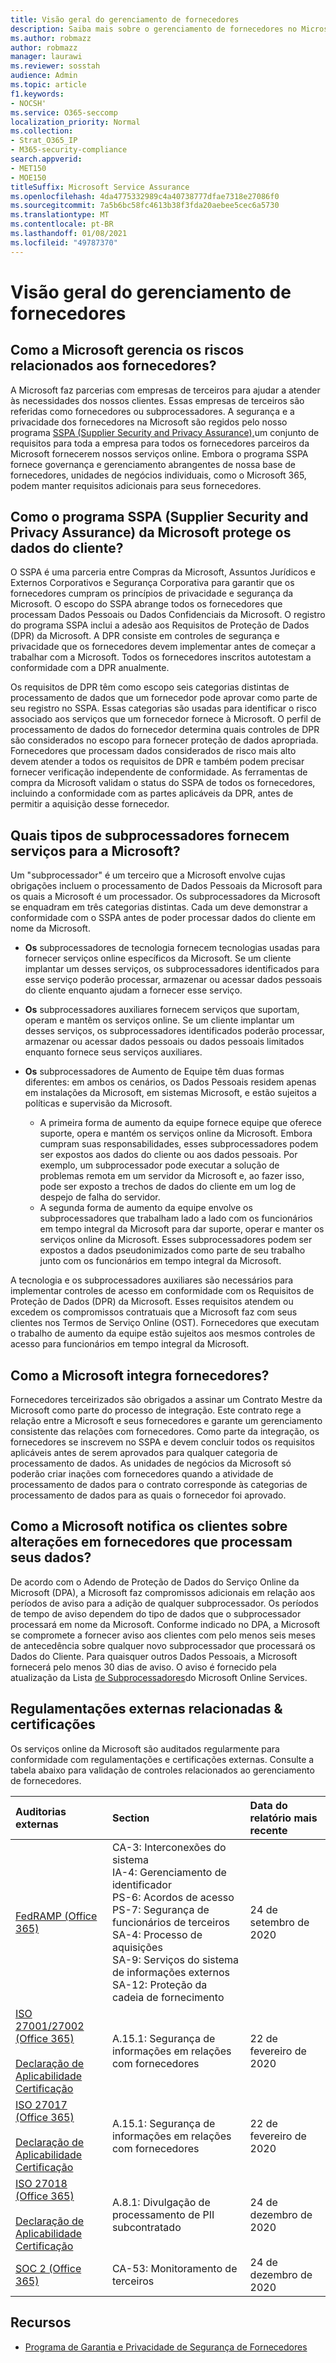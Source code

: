 ```yaml
---
title: Visão geral do gerenciamento de fornecedores
description: Saiba mais sobre o gerenciamento de fornecedores no Microsoft 365
ms.author: robmazz
author: robmazz
manager: laurawi
ms.reviewer: sosstah
audience: Admin
ms.topic: article
f1.keywords:
- NOCSH'
ms.service: O365-seccomp
localization_priority: Normal
ms.collection:
- Strat_O365_IP
- M365-security-compliance
search.appverid:
- MET150
- MOE150
titleSuffix: Microsoft Service Assurance
ms.openlocfilehash: 4da4775332989c4a40738777dfae7318e27086f0
ms.sourcegitcommit: 7a5b6bc58fc4613b38f3fda20aebee5cec6a5730
ms.translationtype: MT
ms.contentlocale: pt-BR
ms.lasthandoff: 01/08/2021
ms.locfileid: "49787370"
---
```

# <a name="supplier-management-overview"></a>Visão geral do gerenciamento de fornecedores

## <a name="how-does-microsoft-manage-risk-related-to-suppliers"></a>Como a Microsoft gerencia os riscos relacionados aos fornecedores?

A Microsoft faz parcerias com empresas de terceiros para ajudar a atender às necessidades dos nossos clientes. Essas empresas de terceiros são referidas como fornecedores ou subprocessadores. A segurança e a privacidade dos fornecedores na Microsoft são regidos pelo nosso programa [SSPA (Supplier Security and Privacy Assurance),](https://www.microsoft.com/procurement/sspa?activetab=pivot1%3aprimaryr6)um conjunto de requisitos para toda a empresa para todos os fornecedores parceiros da Microsoft fornecerem nossos serviços online. Embora o programa SSPA fornece governança e gerenciamento abrangentes de nossa base de fornecedores, unidades de negócios individuais, como o Microsoft 365, podem manter requisitos adicionais para seus fornecedores.

## <a name="how-does-microsofts-supplier-security-and-privacy-assurance-sspa-program-protect-customer-data"></a>Como o programa SSPA (Supplier Security and Privacy Assurance) da Microsoft protege os dados do cliente?

O SSPA é uma parceria entre Compras da Microsoft, Assuntos Jurídicos e Externos Corporativos e Segurança Corporativa para garantir que os fornecedores cumpram os princípios de privacidade e segurança da Microsoft. O escopo do SSPA abrange todos os fornecedores que processam Dados Pessoais ou Dados Confidenciais da Microsoft. O registro do programa SSPA inclui a adesão aos Requisitos de Proteção de Dados (DPR) da Microsoft. A DPR consiste em controles de segurança e privacidade que os fornecedores devem implementar antes de começar a trabalhar com a Microsoft. Todos os fornecedores inscritos autotestam a conformidade com a DPR anualmente.

Os requisitos de DPR têm como escopo seis categorias distintas de processamento de dados que um fornecedor pode aprovar como parte de seu registro no SSPA. Essas categorias são usadas para identificar o risco associado aos serviços que um fornecedor fornece à Microsoft. O perfil de processamento de dados do fornecedor determina quais controles de DPR são considerados no escopo para fornecer proteção de dados apropriada. Fornecedores que processam dados considerados de risco mais alto devem atender a todos os requisitos de DPR e também podem precisar fornecer verificação independente de conformidade. As ferramentas de compra da Microsoft validam o status do SSPA de todos os fornecedores, incluindo a conformidade com as partes aplicáveis da DPR, antes de permitir a aquisição desse fornecedor.

## <a name="what-types-of-subprocessors-provide-services-for-microsoft"></a>Quais tipos de subprocessadores fornecem serviços para a Microsoft?

Um "subprocessador" é um terceiro que a Microsoft envolve cujas obrigações incluem o processamento de Dados Pessoais da Microsoft para os quais a Microsoft é um processador. Os subprocessadores da Microsoft se enquadram em três categorias distintas. Cada um deve demonstrar a conformidade com o SSPA antes de poder processar dados do cliente em nome da Microsoft.

- **Os** subprocessadores de tecnologia fornecem tecnologias usadas para fornecer serviços online específicos da Microsoft. Se um cliente implantar um desses serviços, os subprocessadores identificados para esse serviço poderão processar, armazenar ou acessar dados pessoais do cliente enquanto ajudam a fornecer esse serviço.
- **Os** subprocessadores auxiliares fornecem serviços que suportam, operam e mantêm os serviços online. Se um cliente implantar um desses serviços, os subprocessadores identificados poderão processar, armazenar ou acessar dados pessoais ou dados pessoais limitados enquanto fornece seus serviços auxiliares.
- **Os** subprocessadores de Aumento de Equipe têm duas formas diferentes: em ambos os cenários, os Dados Pessoais residem apenas em instalações da Microsoft, em sistemas Microsoft, e estão sujeitos a políticas e supervisão da Microsoft.

    - A primeira forma de aumento da equipe fornece equipe que oferece suporte, opera e mantém os serviços online da Microsoft. Embora cumpram suas responsabilidades, esses subprocessadores podem ser expostos aos dados do cliente ou aos dados pessoais. Por exemplo, um subprocessador pode executar a solução de problemas remota em um servidor da Microsoft e, ao fazer isso, pode ser exposto a trechos de dados do cliente em um log de despejo de falha do servidor.
    - A segunda forma de aumento da equipe envolve os subprocessadores que trabalham lado a lado com os funcionários em tempo integral da Microsoft para dar suporte, operar e manter os serviços online da Microsoft. Esses subprocessadores podem ser expostos a dados pseudonimizados como parte de seu trabalho junto com os funcionários em tempo integral da Microsoft.

A tecnologia e os subprocessadores auxiliares são necessários para implementar controles de acesso em conformidade com os Requisitos de Proteção de Dados (DPR) da Microsoft. Esses requisitos atendem ou excedem os compromissos contratuais que a Microsoft faz com seus clientes nos Termos de Serviço Online (OST). Fornecedores que executam o trabalho de aumento da equipe estão sujeitos aos mesmos controles de acesso para funcionários em tempo integral da Microsoft.

## <a name="how-does-microsoft-onboard-suppliers"></a>Como a Microsoft integra fornecedores?

Fornecedores terceirizados são obrigados a assinar um Contrato Mestre da Microsoft como parte do processo de integração. Este contrato rege a relação entre a Microsoft e seus fornecedores e garante um gerenciamento consistente das relações com fornecedores. Como parte da integração, os fornecedores se inscrevem no SSPA e devem concluir todos os requisitos aplicáveis antes de serem aprovados para qualquer categoria de processamento de dados. As unidades de negócios da Microsoft só poderão criar inações com fornecedores quando a atividade de processamento de dados para o contrato corresponde às categorias de processamento de dados para as quais o fornecedor foi aprovado.

## <a name="how-does-microsoft-notify-customers-of-changes-to-suppliers-who-process-their-data"></a>Como a Microsoft notifica os clientes sobre alterações em fornecedores que processam seus dados?

De acordo com o Adendo de Proteção de Dados do Serviço Online da Microsoft (DPA), a Microsoft faz compromissos adicionais em relação aos períodos de aviso para a adição de qualquer subprocessador. Os períodos de tempo de aviso dependem do tipo de dados que o subprocessador processará em nome da Microsoft. Conforme indicado no DPA, a Microsoft se compromete a fornecer aviso aos clientes com pelo menos seis meses de antecedência sobre qualquer novo subprocessador que processará os Dados do Cliente. Para quaisquer outros Dados Pessoais, a Microsoft fornecerá pelo menos 30 dias de aviso. O aviso é fornecido pela atualização da Lista [de Subprocessadores](https://servicetrust.microsoft.com/ViewPage/TrustDocumentsV3?command=Download&downloadType=Document&downloadId=926b2cf5-6b6e-43ca-9bc3-f73e961aad5f&tab=7f51cb60-3d6c-11e9-b2af-7bb9f5d2d913&docTab=7f51cb60-3d6c-11e9-b2af-7bb9f5d2d913_Subprocessor_List)do Microsoft Online Services.

## <a name="related-external-regulations--certifications"></a>Regulamentações externas relacionadas & certificações

Os serviços online da Microsoft são auditados regularmente para conformidade com regulamentações e certificações externas. Consulte a tabela abaixo para validação de controles relacionados ao gerenciamento de fornecedores.

| **Auditorias externas** | **Section** | **Data do relatório mais recente** |
|:--------------------|:------------|:-----------------------|  
| [FedRAMP (Office 365)](https://compliance.microsoft.com/compliancemanager) | CA-3: Interconexões do sistema <br> IA-4: Gerenciamento de identificador <br> PS-6: Acordos de acesso <br> PS-7: Segurança de funcionários de terceiros <br> SA-4: Processo de aquisições <br> SA-9: Serviços do sistema de informações externos <br> SA-12: Proteção da cadeia de fornecimento | 24 de setembro de 2020 |
| [ISO 27001/27002 (Office 365)](https://servicetrust.microsoft.com/ViewPage/MSComplianceGuideV3?command=Download&downloadType=Document&downloadId=d7864d4f-e053-4cc4-a964-fa526d07c3be&tab=7027ead0-3d6b-11e9-b9e1-290b1eb4cdeb&docTab=7027ead0-3d6b-11e9-b9e1-290b1eb4cdeb_ISO_Reports) <br><br> [Declaração de Aplicabilidade](https://servicetrust.microsoft.com/ViewPage/MSComplianceGuide?command=Download&downloadType=Document&downloadId=8ee1e46b-2ada-4e7b-bb7d-4c55a8cb6fcd&docTab=4ce99610-c9c0-11e7-8c2c-f908a777fa4d_ISO_Reports) <br> [Certificação](https://servicetrust.microsoft.com/ViewPage/MSComplianceGuideV3?command=Download&downloadType=Document&downloadId=1e84a14a-2468-45ac-9412-5e53250d57ec&tab=7027ead0-3d6b-11e9-b9e1-290b1eb4cdeb&docTab=7027ead0-3d6b-11e9-b9e1-290b1eb4cdeb_ISO_Reports) | A.15.1: Segurança de informações em relações com fornecedores | 22 de fevereiro de 2020 |
| [ISO 27017 (Office 365)](https://servicetrust.microsoft.com/ViewPage/MSComplianceGuideV3?command=Download&downloadType=Document&downloadId=d7864d4f-e053-4cc4-a964-fa526d07c3be&tab=7027ead0-3d6b-11e9-b9e1-290b1eb4cdeb&docTab=7027ead0-3d6b-11e9-b9e1-290b1eb4cdeb_ISO_Reports) <br><br> [Declaração de Aplicabilidade](https://servicetrust.microsoft.com/ViewPage/MSComplianceGuide?command=Download&downloadType=Document&downloadId=8ee1e46b-2ada-4e7b-bb7d-4c55a8cb6fcd&docTab=4ce99610-c9c0-11e7-8c2c-f908a777fa4d_ISO_Reports) <br> [Certificação](https://servicetrust.microsoft.com/ViewPage/MSComplianceGuideV3?command=Download&downloadType=Document&downloadId=70de0999-5451-43a3-9ef4-761e8fbfb1a3&tab=7027ead0-3d6b-11e9-b9e1-290b1eb4cdeb&docTab=7027ead0-3d6b-11e9-b9e1-290b1eb4cdeb_ISO_Reports) | A.15.1: Segurança de informações em relações com fornecedores | 22 de fevereiro de 2020 |
| [ISO 27018 (Office 365)](https://servicetrust.microsoft.com/ViewPage/MSComplianceGuideV3?command=Download&downloadType=Document&downloadId=d7864d4f-e053-4cc4-a964-fa526d07c3be&tab=7027ead0-3d6b-11e9-b9e1-290b1eb4cdeb&docTab=7027ead0-3d6b-11e9-b9e1-290b1eb4cdeb_ISO_Reports) <br><br> [Declaração de Aplicabilidade](https://servicetrust.microsoft.com/ViewPage/MSComplianceGuide?command=Download&downloadType=Document&downloadId=8ee1e46b-2ada-4e7b-bb7d-4c55a8cb6fcd&docTab=4ce99610-c9c0-11e7-8c2c-f908a777fa4d_ISO_Reports) <br> [Certificação](https://servicetrust.microsoft.com/ViewPage/MSComplianceGuideV3?command=Download&downloadType=Document&downloadId=43e89534-f48d-42ea-a7a7-3523ff516036&tab=7027ead0-3d6b-11e9-b9e1-290b1eb4cdeb&docTab=7027ead0-3d6b-11e9-b9e1-290b1eb4cdeb_ISO_Reports) |  A.8.1: Divulgação de processamento de PII subcontratado | 24 de dezembro de 2020 |
| [SOC 2 (Office 365)](https://servicetrust.microsoft.com/ViewPage/MSComplianceGuideV3?command=Download&downloadType=Document&downloadId=a73c1738-7892-42b7-acd3-87b6371c53f6&tab=7027ead0-3d6b-11e9-b9e1-290b1eb4cdeb&docTab=7027ead0-3d6b-11e9-b9e1-290b1eb4cdeb_SOC_%2F_SSAE_16_Reports) | CA-53: Monitoramento de terceiros | 24 de dezembro de 2020 |

## <a name="resources"></a>Recursos

- [Programa de Garantia e Privacidade de Segurança de Fornecedores](https://www.microsoft.com/procurement/sspa?activetab=pivot1%3aprimaryr6)
